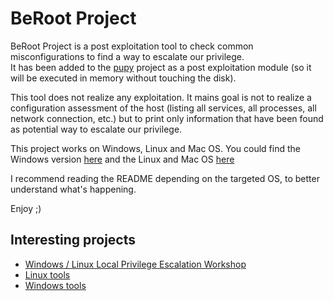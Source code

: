 # BeRoot Project 

BeRoot Project is a post exploitation tool to check common misconfigurations to find a way to escalate our privilege. \
It has been added to the [pupy](https://github.com/n1nj4sec/pupy/) project as a post exploitation module (so it will be executed in memory without touching the disk). 

This tool does not realize any exploitation. It mains goal is not to realize a configuration assessment of the host (listing all services, all processes, all network connection, etc.) but to print only information that have been found as potential way to escalate our privilege. 

This project works on Windows, Linux and Mac OS. You could find the Windows version [here](https://github.com/AlessandroZ/BeRoot/tree/master/Windows) and the Linux and Mac OS [here](https://github.com/AlessandroZ/BeRoot/tree/master/Linux)

I recommend reading the README depending on the targeted OS, to better understand what's happening. 

Enjoy ;)


Interesting projects
----
* [Windows / Linux Local Privilege Escalation Workshop](https://github.com/sagishahar/lpeworkshop)
* [Linux tools](https://github.com/rmusser01/Infosec_Reference/blob/master/Draft/Privilege%20Escalation%20%26%20Post-Exploitation.md#linpriv)
* [Windows tools](https://github.com/rmusser01/Infosec_Reference/blob/master/Draft/Privilege%20Escalation%20%26%20Post-Exploitation.md#privescwin)


